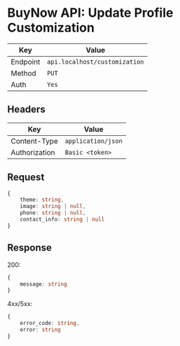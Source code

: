 # BuyNow API: Update Profile Customization

| Key      | Value                         |
| -------- | ----------------------------- |
| Endpoint | `api.localhost/customization` |
| Method   | `PUT`                         |
| Auth     | `Yes`                         |

## Headers

| Key           | Value              |
| ------------- | ------------------ |
| Content-Type  | `application/json` |
| Authorization | `Basic <token>`    |

## Request

```ts
{
    theme: string,
    image: string | null,
    phone: string | null,
    contact_info: string | null
}
```

## Response

200:

```ts
{
    message: string
}
```

4xx/5xx:

```ts
{
    error_code: string,
    error: string
}
```
